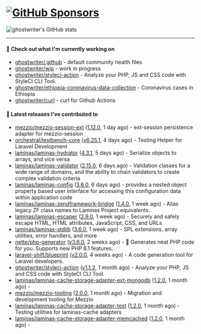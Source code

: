 # [![GitHub Sponsors](https://img.shields.io/github/sponsors/ghostwriter?label=Sponsors&style=flat-square&logo=GitHub%20Sponsors)](https://github.com/sponsors/ghostwriter)

![ghostwriter's GitHub stats](https://github-readme-stats.vercel.app/api?username=ghostwriter&show_icons=true&count_private=true&hide_title=true&hide_rank=true&icon_color=333)

---

#### 🌱 Check out what I'm currently working on

- [ghostwriter/.github](https://github.com/ghostwriter/.github) - default community health files
- [ghostwriter/wip](https://github.com/ghostwriter/wip) - work in progress
- [ghostwriter/styleci-action](https://github.com/ghostwriter/styleci-action) - Analyze your PHP, JS and CSS code with StyleCI CLI Tool.
- [ghostwriter/ethiopia-coronavirus-data-collection](https://github.com/ghostwriter/ethiopia-coronavirus-data-collection) - Coronavirus cases in Ethiopia
- [ghostwriter/curl](https://github.com/ghostwriter/curl) - curl for Github Actions

#### 🔭 Latest releases I've contributed to

- [mezzio/mezzio-session-ext](https://github.com/mezzio/mezzio-session-ext) ([1.12.0](https://github.com/mezzio/mezzio-session-ext/releases/tag/1.12.0), 1 day ago) - ext-session persistence adapter for mezzio-session
- [orchestral/testbench-core](https://github.com/orchestral/testbench-core) ([v6.25.1](https://github.com/orchestral/testbench-core/releases/tag/v6.25.1), 4 days ago) - Testing Helper for Laravel Development
- [laminas/laminas-hydrator](https://github.com/laminas/laminas-hydrator) ([4.3.1](https://github.com/laminas/laminas-hydrator/releases/tag/4.3.1), 5 days ago) - Serialize objects to arrays, and vice versa
- [laminas/laminas-validator](https://github.com/laminas/laminas-validator) ([2.15.0](https://github.com/laminas/laminas-validator/releases/tag/2.15.0), 6 days ago) - Validation classes for a wide range of domains, and the ability to chain validators to create complex validation criteria
- [laminas/laminas-config](https://github.com/laminas/laminas-config) ([3.6.0](https://github.com/laminas/laminas-config/releases/tag/3.6.0), 6 days ago) - provides a nested object property based user interface for accessing this configuration data within application code
- [laminas/laminas-zendframework-bridge](https://github.com/laminas/laminas-zendframework-bridge) ([1.4.0](https://github.com/laminas/laminas-zendframework-bridge/releases/tag/1.4.0), 1 week ago) - Alias legacy ZF class names to Laminas Project equivalents.
- [laminas/laminas-escaper](https://github.com/laminas/laminas-escaper) ([2.9.0](https://github.com/laminas/laminas-escaper/releases/tag/2.9.0), 1 week ago) - Securely and safely escape HTML, HTML attributes, JavaScript, CSS, and URLs
- [laminas/laminas-stdlib](https://github.com/laminas/laminas-stdlib) ([3.6.0](https://github.com/laminas/laminas-stdlib/releases/tag/3.6.0), 1 week ago) - SPL extensions, array utilities, error handlers, and more
- [nette/php-generator](https://github.com/nette/php-generator) ([v3.6.0](https://github.com/nette/php-generator/releases/tag/v3.6.0), 2 weeks ago) - 🐘 Generates neat PHP code for you. Supports new PHP 8.1 features.
- [laravel-shift/blueprint](https://github.com/laravel-shift/blueprint) ([v2.0.0](https://github.com/laravel-shift/blueprint/releases/tag/v2.0.0), 4 weeks ago) - A code generation tool for Laravel developers.
- [ghostwriter/styleci-action](https://github.com/ghostwriter/styleci-action) ([v1.1.2](https://github.com/ghostwriter/styleci-action/releases/tag/v1.1.2), 1 month ago) - Analyze your PHP, JS and CSS code with StyleCI CLI Tool.
- [laminas/laminas-cache-storage-adapter-ext-mongodb](https://github.com/laminas/laminas-cache-storage-adapter-ext-mongodb) ([1.2.0](https://github.com/laminas/laminas-cache-storage-adapter-ext-mongodb/releases/tag/1.2.0), 1 month ago) - 
- [mezzio/mezzio-tooling](https://github.com/mezzio/mezzio-tooling) ([2.0.0](https://github.com/mezzio/mezzio-tooling/releases/tag/2.0.0), 1 month ago) - Migration and development tooling for Mezzio
- [laminas/laminas-cache-storage-adapter-test](https://github.com/laminas/laminas-cache-storage-adapter-test) ([1.2.0](https://github.com/laminas/laminas-cache-storage-adapter-test/releases/tag/1.2.0), 1 month ago) - Testing utilities for laminas-cache adapters
- [laminas/laminas-cache-storage-adapter-memcached](https://github.com/laminas/laminas-cache-storage-adapter-memcached) ([1.2.0](https://github.com/laminas/laminas-cache-storage-adapter-memcached/releases/tag/1.2.0), 1 month ago) - 
